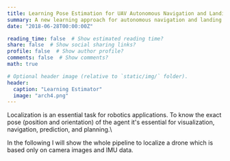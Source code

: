 ```yaml
---
title: Learning Pose Estimation for UAV Autonomous Navigation and Landing Using Visual-Inertial Sensor Data
summary: A new learning approach for autonomous navigation and landing of an Unmanned-Aerial-Vehicle (UAV). We develop a multimodal fusion of deep neural architectures for visual-inertial odometry, and we train the model in an end-to-end fashion to estimate the current vehicle pose from streams of visual and inertial measurements.
date: "2018-06-28T00:00:00Z"

reading_time: false  # Show estimated reading time?
share: false  # Show social sharing links?
profile: false  # Show author profile?
comments: false  # Show comments?
math: true

# Optional header image (relative to `static/img/` folder).
header: 
  caption: "Learning Estimator"
  image: "arch4.png"
---
```


Localization is an essential task for robotics applications. To know the exact pose (position and orientation) of the agent it's essential for visualization, navigation, prediction, and planning.\\

In the following I will show the whole pipeline to localize a drone which is based only on camera images and IMU data.